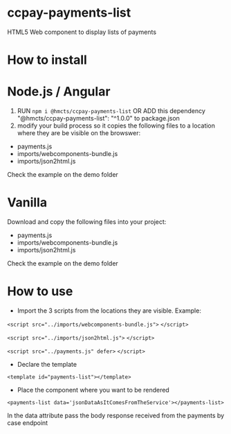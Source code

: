 # ccpay-payments-list

HTML5 Web component to display lists of payments

# How to install

# Node.js / Angular

1. RUN `npm i @hmcts/ccpay-payments-list` OR ADD this dependency "@hmcts/ccpay-payments-list": "^1.0.0" to package.json
2. modify your build process so it copies the following files to a location where they are be visible on the browswer:

- payments.js
- imports/webcomponents-bundle.js
- imports/json2html.js

Check the example on the demo folder

# Vanilla

Download and copy the following files into your project:

- payments.js
- imports/webcomponents-bundle.js
- imports/json2html.js

Check the example on the demo folder

# How to use

 - Import the 3 scripts from the locations they are visible. Example:
 
  `<script src="../imports/webcomponents-bundle.js">`
  `</script>`

  `<script src="../imports/json2html.js">`
  `</script>`

  `<script src="../payments.js" defer>`
  `</script>`   
  
  - Declare the template
  
  `<template id="payments-list"></template>`
  
  - Place the component where you want to be rendered
  
 `<payments-list data='jsonDataAsItComesFromTheService'></payments-list>`
  
In the data attribute pass the body response received from the payments by case endpoint

